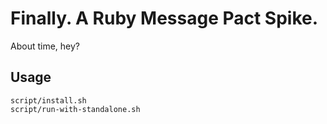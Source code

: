 # Finally. A Ruby Message Pact Spike.

About time, hey?

## Usage

    script/install.sh
    script/run-with-standalone.sh
